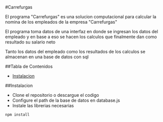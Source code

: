 #Carrefurgas

El programa "Carrefurgas" es una solucion computacional para calcular 
la nomina de los empleados de la empresa "Carrefurgas"

El programa toma datos de una interfaz en donde se ingresan los datos del empleado
y en base a eso se hacen los calculos que finalmente dan como resultado su salario neto

Tanto los datos del empleado como los resultados de los calculos se almacenan en una base 
de datos con sql

##Tabla de Contenidos

 - [Instalacion](#Instalacion)

##Instalacion

 - Clone el repositorio o descargue el codigo
 - Configure el path de la base de datos en database.js
 - Instale las librerias necesarias
```bash
npm install